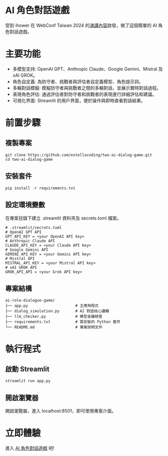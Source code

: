 # AI 角色對話遊戲
受到 ihower 在 WebConf Taiwan 2024 的[演講內容](https://ihower.tw/blog/archives/12444)啟發，做了這個簡單的 AI 角色對話遊戲。

# 主要功能
- 多模型支持: OpenAI GPT、Anthropic Claude、Google Gemini、Mistral 及 xAI GROK。
- 角色自定義: 為防守者、挑戰者與評估者自定義模型、角色提示詞。
- 多輪對話模擬: 模擬防守者與挑戰者之間的多輪對話，並展示實時對話過程。
- 表現角色評估: 通過評估者對防守者和挑戰者的表現進行詳細評估和建議。
- 可視化界面: Streamlit 的用戶界面，便於操作與即時查看對話結果。

# 前置步驟
## 複製專案
```
git clone https://github.com/estellacoding/two-ai-dialog-game.git
cd two-ai-dialog-game
```
## 安裝套件
```
pip install -r requirements.txt
```

## 設定環境變數
在專案目錄下建立 .streamlit 資料夾及 secrets.toml 檔案。
```
# .streamlit/secrets.toml
# OpenAI GPT API
GPT_API_KEY = <your OpenAI API key>
# Anthropic Claude API
CLAUDE_API_KEY = <your Claude API key>
# Google Gemini API
GEMINI_API_KEY = <your Gemini API key>
# Mistral API
MISTRAL_API_KEY = <your Mistral API key>
# xAI GROK API
GROK_API_API = <your Grok API key>
```

## 專案結構
```
ai-role-dialogue-game/
├── app.py                     # 主應用程式
├── dialog_simulation.py       # AI 對話核心邏輯
├── llm_checker.py             # 模型金鑰檢查
├── requirements.txt           # 需安裝的 Python 套件
└── README.md                  # 專案說明文件
```

# 執行程式
## 啟動 Streamlit
```
streamlit run app.py
```

## 開啟瀏覽器
開啟瀏覽器，進入 localhost:8501，即可使用專案介面。

# 立即體驗
進入 [AI 角色對話遊戲](https://two-ai-dialog-game.streamlit.app/) 吧!